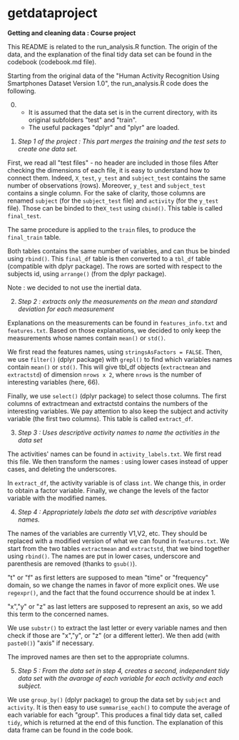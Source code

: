 getdataproject
==============
__Getting and cleaning data : Course project__

This README is related to the run_analysis.R function. The origin of the data, and the
explanation of the final tidy data set can be found in the codebook (codebook.md file).

Starting from the original data of the "Human Activity Recognition Using Smartphones Dataset
Version 1.0", the run_analysis.R code does the following.

0) - It is assumed that the data set is in the current directory, with its original subfolders "test"
and "train".
   - The useful packages "dplyr" and "plyr" are loaded.
   
1) _Step 1 of the project : This part merges the training and the test sets to create one data set._

First, we read all "test files" - no header are included in those files
After checking the dimensions of each file, it is easy to understand how to connect them.
Indeed, `X_test`, `y_test` and `subject_test` contains the same number of observations (rows).
Moreover, `y_test` and `subject_test` contains a single column. For the sake of clarity, 
those columns are renamed `subject` (for the `subject_test` file) and `activity` (for the `y_test` file).
Those can be binded to the`X_test` using `cbind()`. This table is called `final_test`.

The same procedure is applied to the `train` files, to produce the `final_train` table.

Both tables contains the same number of variables, and can thus be binded using `rbind()`.
This `final_df` table is then converted to a `tbl_df` table (compatible with dplyr package).
The rows are sorted with respect to the subjects id, using `arrange()` (from the dplyr package).

Note : we decided to not use the inertial data.

2) _Step 2 : extracts only the measurements on the mean and standard 
   deviation for each measurement_
   
Explanations on the measurements can be found in `features_info.txt` and `features.txt`.
Based on those explanations, we decided to only keep the measurements whose names contain 
`mean()` or `std()`.

We first read the features names, using `stringsAsFactors = FALSE`.
Then, we use `filter()` (dplyr package) with `grepl()` to find which variables names contain `mean()` or `std()`.
This will give tbl_df objects (`extractmean` and `extractstd`) of dimension `nrows x 2`, 
where `nrows` is the number of interesting variables (here, 66).

Finally, we use `select()` (dplyr package) to select those columns. The first columns of extractmean
and extractstd contains the numbers of the interesting variables. We pay attention to also
keep the subject and activity variable (the first two columns). This table is called `extract_df`.

3) _Step 3 : Uses descriptive activity names to name the activities in the data set_

The activities' names can be found in `activity_labels.txt`. 
We first read this file. We then transform the names : using lower cases instead of upper cases,
and deleting the underscores.

In `extract_df`, the activity variable is of class `int`. We change this, in order to obtain a factor variable.
Finally, we change the levels of the factor variable with the modified names.


4) _Step 4 : Appropriately labels the data set with descriptive variables names._

The names of the variables are currently V1,V2, etc. They should be replaced with a
modified version of what we can found in `features.txt`. We start from the
two tables `extractmean` and `extractstd`, that we bind together using `rbind()`.
The names are put in lower cases, underscore and parenthesis are removed (thanks to `gsub()`). 

"t" or "f" as first letters are supposed to mean "time" or "frequency" domain, so
we change the names in favor of more explicit ones. We use `regexpr()`, and the fact that the 
found occurrence should be at index 1.

"x","y" or "z" as last letters are supposed to represent an axis, so we add this term to 
the concerned names.
  
We use `substr()` to extract the last letter or every variable names and then check if those 
are "x","y", or "z" (or a different letter). We then add (with `paste0()`) "axis" if necessary.

The improved names are then set to the appropriate columns.

5) _Step 5 : From the data set in step 4, creates a second, independent tidy data set 
with the avarage of each variable for each activity and each subject._

We use `group_by()` (dplyr package) to group the data set by `subject` and `activity`.
It is then easy to use `summarise_each()` to compute the average of each variable 
for each "group". This produces a final tidy data set, called `tidy`, which is returned at the 
end of this function. The explanation of this data frame can be found in the code book.
